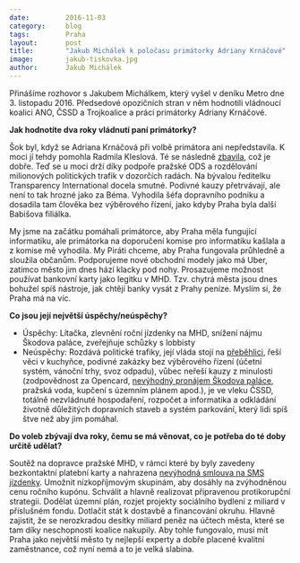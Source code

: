 ```yaml
---
date:         2016-11-03
category:     blog
tags:         Praha
layout:       post
title:        "Jakub Michálek k poločasu primátorky Adriany Krnáčové" 
image:        jakub-tiskovka.jpg
author:       Jakub Michálek
---
```


Přinášíme rozhovor s Jakubem Michálkem, který vyšel v deníku Metro dne 3. listopadu 2016. Předsedové opozičních stran v něm hodnotili vládnoucí koalici ANO, ČSSD a Trojkoalice a práci primátorky Adriany Krnáčové.

**Jak hodnotíte dva roky vládnutí paní primátorky?**

Šok byl, když se Adriana Krnáčová při volbě primátora ani nepředstavila. K moci jí tehdy pomohla Radmila Kleslová. Té se následně [zbavila](http://www.piratskelisty.cz/clanek-1496-kleslova-odesla-trafiky-zustavaji), což je dobře. Teď se u moci drží díky podpoře pražské ODS a rozdělování milionových politických trafik v dozorčích radách. Na bývalou ředitelku Transparency International docela smutné. Podivné kauzy přetrvávají, ale není to tak hrozné jako za Béma. Vyhodila šéfa dopravního podniku a dosadila tam člověka bez výběrového řízení, jako kdyby Praha byla další Babišova filiálka. 

My jsme na začátku pomáhali primátorce, aby Praha měla fungující informatiku, ale primátorka na doporučení komise pro informatiku kašlala a z komise mě vyhodila. My Piráti chceme, aby Praha fungovala průhledně a sloužila občanům. Podporujeme nové obchodní modely jako má Uber, zatímco město jim dnes hází klacky pod nohy. Prosazujeme možnost používat bankovní karty jako legitku v MHD. Tzv. chytrá města jsou dnes bohužel spíš nástroje, jak chtějí banky vysát z Prahy peníze. Myslím si, že Praha má na víc. 
 
**Co jsou její největší úspěchy/neúspěchy?**
 
* Úspěchy: Lítačka, zlevnění roční jízdenky na MHD, snížení nájmu Škodova paláce, zveřejňuje schůzky s lobbisty
* Neúspěchy: Rozdává politické trafiky, její vláda stojí na [přeběhlici](https://praha.pirati.cz/monika.html), řeší věci v kuchyňce, podivné zakázky bez výběrového řízení (účetní systém, vánoční trhy, svoz odpadu), vůbec neřeší kauzy z minulosti (zodpovědnost za Opencard, [nevýhodný pronájem Škodova paláce](https://praha.pirati.cz/k-tiskove-konferenci.html), pražská voda, kupčení s územním plánem apod.), je ve vleku ČSSD, totálně nezvládnuté hospodaření, rozpočet a informatika a odkládání životně důležitých dopravních staveb a systém parkování, který lidi spíš štve než aby jim pomáhal.
 
**Do voleb zbývají dva roky, čemu se má  věnovat, co je potřeba do té doby určitě udělat?**

Soutěž na dopravce pražské MHD, v rámci které by byly zavedeny bezkontaktní platební karty a nahrazena [nevýhodná smlouva na SMS jízdenky](https://praha.pirati.cz/sms-jizdenky.html). Umožnit nízkopříjmovým skupinám, aby dosáhly na zvýhodněnou cenu ročního kupónu. Schválit a hlavně realizovat připravenou protikorupční strategii. Dodělat územní plán, rozjet projekty sociálního bydlení z miliard v příslušném fondu. Dotlačit stát k dostavbě a financování okruhu. Hlavně zajistit, že se nerozkradou desítky miliard peněz na účtech města, které se tam díky neschopnosti koalice nakupily. Aby tohle fungovalo, musí mít Praha jako největší město ty nejlepší experty a dobře placené kvalitní zaměstnance, což nyní nemá a to je velká slabina.

